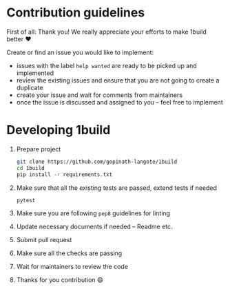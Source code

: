 # Contribution guidelines

First of all: Thank you! We really appreciate your efforts to make 1build better ❤️

Create or find an issue you would like to implement:
- issues with the label `help wanted` are ready to be picked up and implemented
- review the existing issues and ensure that you are not going to create a duplicate
- create your issue and wait for comments from maintainers
- once the issue is discussed and assigned to you – feel free to implement

# Developing 1build

1. Prepare project

    ```sh
    git clone https://github.com/gopinath-langote/1build
    cd 1build
    pip install -r requirements.txt
    ```

2. Make sure that all the existing tests are passed, extend tests if needed
    ```sh
    pytest 
    ```
3. Make sure you are following `pep8` guidelines for linting
4. Update necessary documents if needed – Readme etc. 
5. Submit pull request
6. Make sure all the checks are passing
7. Wait for maintainers to review the code
8. Thanks for you contribution :smile:
